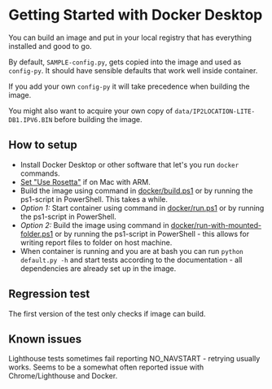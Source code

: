 # Getting Started with Docker Desktop

You can build an image and put in your local registry that has everything installed and good to go.

By default, `SAMPLE-config.py`, gets copied into the image and used as `config-py`. It should have sensible defaults that work well inside container.

If you add your own `config-py` it will take precedence when building the image.

You might also want to acquire your own copy of `data/IP2LOCATION-LITE-DB1.IPV6.BIN` before building the image.

## How to setup

- Install Docker Desktop or other software that let's you run `docker` commands.
- [Set "Use Rosetta"](https://www.sitespeed.io/documentation/sitespeed.io/docker/#running-on-mac-m1-arm) if on Mac with ARM.
- Build the image using command in [docker/build.ps1](../_build.ps1) or by running the ps1-script in PowerShell. This takes a while.
- _Option 1:_ Start container using command in [docker/run.ps1](../_run.ps1) or by running the ps1-script in PowerShell.
- _Option 2:_ Build the image using command in [docker/run-with-mounted-folder.ps1](../__run-with-mounted-folder.ps1) or by running the ps1-script in PowerShell - this allows for writing report files to folder on host machine.
- When container is running and you are at bash you can run `python default.py -h` and start tests according to the documentation - all dependencies are already set up in the image.

## Regression test

The first version of the test only checks if image can build.

## Known issues

Lighthouse tests sometimes fail reporting NO_NAVSTART - retrying usually works. Seems to be a somewhat often reported issue with Chrome/Lighthouse and Docker.